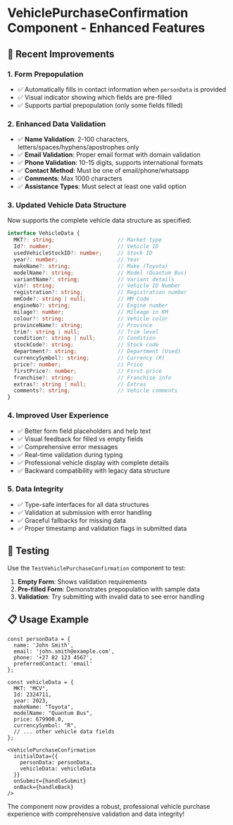 # VehiclePurchaseConfirmation Component - Enhanced Features

## 🚀 Recent Improvements

### 1. **Form Prepopulation**
- ✅ Automatically fills in contact information when `personData` is provided
- ✅ Visual indicator showing which fields are pre-filled
- ✅ Supports partial prepopulation (only some fields filled)

### 2. **Enhanced Data Validation**
- ✅ **Name Validation**: 2-100 characters, letters/spaces/hyphens/apostrophes only
- ✅ **Email Validation**: Proper email format with domain validation
- ✅ **Phone Validation**: 10-15 digits, supports international formats
- ✅ **Contact Method**: Must be one of email/phone/whatsapp
- ✅ **Comments**: Max 1000 characters
- ✅ **Assistance Types**: Must select at least one valid option

### 3. **Updated Vehicle Data Structure**
Now supports the complete vehicle data structure as specified:

```typescript
interface VehicleData {
  MKT?: string;                    // Market type
  Id?: number;                     // Vehicle ID
  usedVehicleStockID?: number;     // Stock ID
  year?: number;                   // Year
  makeName?: string;               // Make (Toyota)
  modelName?: string;              // Model (Quantum Bus)
  variantName?: string;            // Variant details
  vin?: string;                    // Vehicle ID Number
  registration?: string;           // Registration number
  mmCode?: string | null;          // MM Code
  engineNo?: string;               // Engine number
  milage?: number;                 // Mileage in KM
  colour?: string;                 // Vehicle color
  provinceName?: string;           // Province
  trim?: string | null;            // Trim level
  condition?: string | null;       // Condition
  stockCode?: string;              // Stock code
  department?: string;             // Department (Used)
  currencySymbol?: string;         // Currency (R)
  price?: number;                  // Price
  firstPrice?: number;             // First price
  franchise?: string;              // Franchise info
  extras?: string | null;          // Extras
  comments?: string;               // Vehicle comments
}
```

### 4. **Improved User Experience**
- ✅ Better form field placeholders and help text
- ✅ Visual feedback for filled vs empty fields
- ✅ Comprehensive error messages
- ✅ Real-time validation during typing
- ✅ Professional vehicle display with complete details
- ✅ Backward compatibility with legacy data structure

### 5. **Data Integrity**
- ✅ Type-safe interfaces for all data structures
- ✅ Validation at submission with error handling
- ✅ Graceful fallbacks for missing data
- ✅ Proper timestamp and validation flags in submitted data

## 🧪 Testing

Use the `TestVehiclePurchaseConfirmation` component to test:
1. **Empty Form**: Shows validation requirements
2. **Pre-filled Form**: Demonstrates prepopulation with sample data
3. **Validation**: Try submitting with invalid data to see error handling

## 📋 Usage Example

```tsx
const personData = {
  name: 'John Smith',
  email: 'john.smith@example.com',
  phone: '+27 82 123 4567',
  preferredContact: 'email'
};

const vehicleData = {
  MKT: "MCV",
  Id: 2324711,
  year: 2023,
  makeName: "Toyota",
  modelName: "Quantum Bus",
  price: 679900.0,
  currencySymbol: "R",
  // ... other vehicle data fields
};

<VehiclePurchaseConfirmation
  initialData={{
    personData: personData,
    vehicleData: vehicleData
  }}
  onSubmit={handleSubmit}
  onBack={handleBack}
/>
```

The component now provides a robust, professional vehicle purchase experience with comprehensive validation and data integrity!